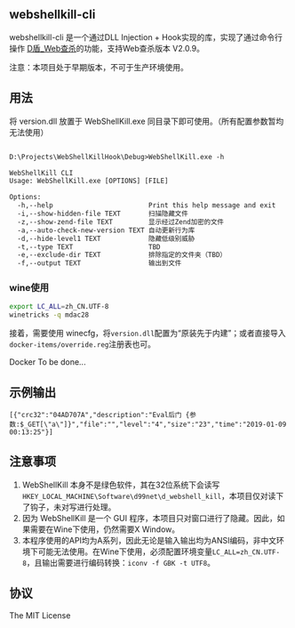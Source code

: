 ## webshellkill-cli

webshellkill-cli 是一个通过DLL Injection + Hook实现的库，实现了通过命令行操作 [D盾_Web查杀](http://www.d99net.net/)的功能，支持Web查杀版本 V2.0.9。

注意：本项目处于早期版本，不可于生产环境使用。

## 用法

将 version.dll 放置于 WebShellKill.exe 同目录下即可使用。（所有配置参数暂均无法使用）
```txt

D:\Projects\WebShellKillHook\Debug>WebShellKill.exe -h

WebShellKill CLI
Usage: WebShellKill.exe [OPTIONS] [FILE]

Options:
  -h,--help                        Print this help message and exit
  -i,--show-hidden-file TEXT       扫描隐藏文件
  -z,--show-zend-file TEXT         显示经过Zend加密的文件
  -a,--auto-check-new-version TEXT 自动更新行为库
  -d,--hide-level1 TEXT            隐藏低级别威胁
  -t,--type TEXT                   TBD
  -e,--exclude-dir TEXT            排除指定的文件夹（TBD）
  -f,--output TEXT                 输出到文件

```
### wine使用

```bash
export LC_ALL=zh_CN.UTF-8
winetricks -q mdac28
```

接着，需要使用 winecfg，将``version.dll``配置为“原装先于内建”；或者直接导入``docker-items/override.reg``注册表也可。

Docker To be done...

## 示例输出

``[{"crc32":"04AD707A","description":"Eval后门 {参数:$_GET[\"a\"]}","file":"","level":"4","size":"23","time":"2019-01-09 00:13:25"}]``

## 注意事项

1. WebShellKill 本身不是绿色软件，其在32位系统下会读写``HKEY_LOCAL_MACHINE\Software\d99net\d_webshell_kill``，本项目仅对读下了钩子，未对写进行处理。
2. 因为 WebShellKill 是一个 GUI 程序，本项目只对窗口进行了隐藏。因此，如果需要在Wine下使用，仍然需要X Window。
3. 本程序使用的API均为A系列，因此无论是输入输出均为ANSI编码，非中文环境下可能无法使用。在Wine下使用，必须配置环境变量``LC_ALL=zh_CN.UTF-8``，且输出需要进行编码转换：``iconv -f GBK -t UTF8``。

## 协议
The MIT License